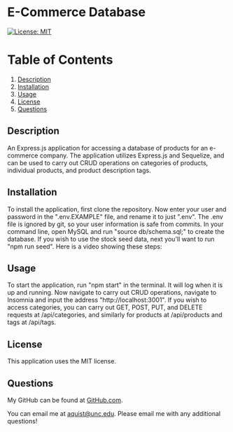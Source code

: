 # E-Commerce Database
[![License: MIT](https://img.shields.io/badge/License-MIT-yellow.svg)](https://opensource.org/licenses/MIT)
# Table of Contents
1. [Description](#description)
2. [Installation](#installation)
3. [Usage](#usage)
6. [License](#license)
7. [Questions](#questions)

## Description <a name="description"></a>
An Express.js application for accessing a database of products for an e-commerce company. The application utilizes Express.js and Sequelize, and can be used to carry out CRUD operations on categories of products, individual products, and product description tags.

## Installation <a name="installation"></a>
To install the application, first clone the repository. Now enter your user and password in the ".env.EXAMPLE" file, and rename it to just ".env". The .env file is ignored by git, so your user information is safe from commits. In your command line, open MySQL and run "source db/schema.sql;" to create the database. If you wish to use the stock seed data, next you'll want to run "npm run seed".
Here is a video showing these steps:
    [![]()](https://drive.google.com/file/d/1zcKEurRV-oqHyss6bcRCUv5Ge5uOxW42/view)

## Usage <a name="usage"></a>
To start the application, run "npm start" in the terminal. It will log when it is up and running. Now navigate to carry out CRUD operations, navigate to Insomnia and input the address "http://localhost:3001". If you wish to access categories, you can carry out GET, POST, PUT, and DELETE requests at /api/categories, and similarly for products at /api/products and tags at /api/tags.

## License <a name="license"></a>
This application uses the MIT license.

## Questions <a name="questions"><a>
My GitHub can be found at [GitHub.com](https://github.com/Andreasq99).

You can email me at aquist@unc.edu. Please email me with any additional questions!
